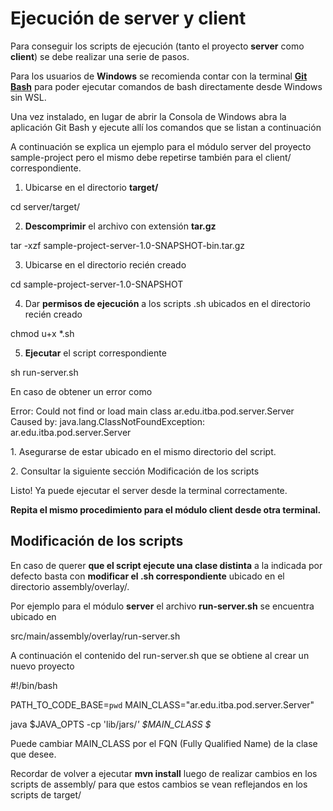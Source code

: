 # Ejecución de server y client

Para conseguir los scripts de ejecución (tanto el proyecto **server** como **client**) se debe realizar una serie de pasos.

<warning>
    <p>
        Para los usuarios de <b>Windows</b> se recomienda contar con la terminal <a href="https://git-scm.com/downloads/win"><b>Git Bash</b></a>
        para poder ejecutar comandos de bash directamente desde Windows sin WSL. 
    </p>
    <p>
        Una vez instalado, en lugar de abrir la Consola de Windows abra la aplicación Git Bash y ejecute allí los comandos que se listan a continuación 
    </p>
</warning>


A continuación se explica un ejemplo para el módulo server del proyecto sample-project pero el mismo debe repetirse también para el client/ correspondiente.

1. Ubicarse en el directorio **target/**

<code-block lang="console">
cd server/target/
</code-block>

2. **Descomprimir** el archivo con extensión **tar.gz**

<code-block lang="console">
tar -xzf sample-project-server-1.0-SNAPSHOT-bin.tar.gz
</code-block>

3. Ubicarse en el directorio recién creado

<code-block lang="console">
cd sample-project-server-1.0-SNAPSHOT
</code-block>

4. Dar **permisos de ejecución** a los scripts .sh ubicados en el directorio recién creado

<code-block lang="console">
chmod u+x *.sh
</code-block>

5. **Ejecutar** el script correspondiente

<code-block lang="console">
sh run-server.sh    
</code-block>

<warning>
    <p>
        En caso de obtener un error como
    </p>
    <code-block>
    Error: Could not find or load main class ar.edu.itba.pod.server.Server
    Caused by: java.lang.ClassNotFoundException: ar.edu.itba.pod.server.Server
    </code-block>
    <p>
        1. Asegurarse de estar ubicado en el mismo directorio del script.
    </p>
    <p>
        2. Consultar la siguiente sección Modificación de los scripts
    </p>
</warning>

<note>
    <p>
        Listo! Ya puede ejecutar el server desde la terminal correctamente.
    </p>
    <p><b>
        Repita el mismo procedimiento para el módulo client desde otra terminal.
    </b></p>
</note>

## Modificación de los scripts

En caso de querer **que el script ejecute una clase distinta** a la indicada por defecto
basta con **modificar el .sh correspondiente** ubicado en el directorio assembly/overlay/.

Por ejemplo para el módulo **server** el archivo **run-server.sh** se encuentra ubicado en

<shortcut>
src/main/assembly/overlay/run-server.sh
</shortcut>

A continuación el contenido del run-server.sh que se obtiene al crear un nuevo proyecto

<code-block lang="bash">
#!/bin/bash

PATH_TO_CODE_BASE=`pwd`
MAIN_CLASS="ar.edu.itba.pod.server.Server"

java  $JAVA_OPTS -cp 'lib/jars/*' $MAIN_CLASS $*
</code-block>

Puede cambiar <shortcut>MAIN_CLASS</shortcut> por el FQN (Fully Qualified Name) de la clase que desee.

<tip>
    <p>
        Recordar de volver a ejecutar 
        <b>mvn install</b> luego de realizar cambios en los scripts de assembly/
        para que estos cambios se vean reflejandos en los scripts de target/
    </p>
</tip>
